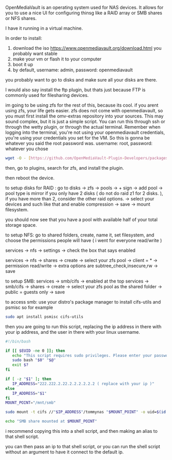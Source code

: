 OpenMediaVault is an operating system used for NAS devices. It allows for you to use a nice UI for configuring thinsg like a RAID array or SMB shares or NFS shares. 

I have it running in a virtual machine.

In order to install:
1. download the iso
https://www.openmediavault.org/download.html
you probably want stable
2. make your vm or flash it to your computer
3. boot it up 
4. by default, username: admin, password: openmediavault


you probably want to go to disks and make sure all your disks are there. 

I would also say install the ftp plugin, but thats just because FTP is commonly used for filesharing devices.


im going to be using zfs for the rest of this, because its cool. if you arent using zfs, your life gets easier. zfs does not come with openmediavault, so you must first install the omv-extras repository into your sources. This may sound complex, but it is just a simple script. You can run this through ssh or through the wetty plugin, or through the actual terminal. Remember when logging into the terminal, you're not using your openmediavault credentials, you're using your credentials you set for the VM. So this is gonna be whatever you said the root password was. username: root, password: whatever you chose

```bash
wget -O - [https://github.com/OpenMediaVault-Plugin-Developers/packages/raw/master/install](https://github.com/OpenMediaVault-Plugin-Developers/packages/raw/master/install "https://github.com/OpenMediaVault-Plugin-Developers/packages/raw/master/install") | bash
```

then, go to plugins, search for zfs, and install the plugin.

then reboot the device. 

to setup disks for RAID : 
go to disks -> zfs -> pools -> + sign -> add pool -> pool type is mirror if you only have 2 disks ( do not do raid z1 for 2 disks. ), if you have more than 2, consider the other raid options. -> select your devices and such like that and enable compression -> save -> mount filesystem.

you should now see that you have a pool with available half of your total storage space. 

to setup NFS:
go to shared folders, create, name it, set filesystem, and choose the permissions people will have ( i went for everyone read/write )

services -> nfs -> settings -> check the box that says enabled

services -> nfs -> shares -> create -> select your zfs pool -> client = * -> permission read/write -> extra options are subtree_check,insecure,rw -> save 

to setup SMB:
services -> smb/cifs -> enabled at the top 
services -> smb/cifs -> shares -> create -> select your zfs pool as the shared folder -> public = guests only -> save

to access smb:
use your distro's package manager to install cifs-utils and psmisc
so for example
```bash
sudo apt install psmisc cifs-utils
```

then you are going to run this script, replacing the ip address in there with your ip address, and the user in there with your linux username.

```bash
#!/bin/bash

if [[ $EUID -ne 0 ]]; then
   echo "This script requires sudo privileges. Please enter your password:"
   sudo bash "$0" "$@"
   exit $?
fi

if [ -z "$1" ]; then
   IP_ADDRESS="222.222.2.22.2.2.2.2.2.2 ( replace with your ip )"
else
   IP_ADDRESS="$1"
fi
MOUNT_POINT="/mnt/smb"

sudo mount -t cifs //"$IP_ADDRESS"/tommynas "$MOUNT_POINT" -o uid=$(id -u yourusername!!!),gid=$(id -g yourusername!!!)

echo "SMB share mounted at $MOUNT_POINT"
```

i recommend copying this into a shell script, and then making an alias to that shell script. 

you can then pass an ip to that shell script, or you can run the shell script without an argument to have it connect to the default ip.